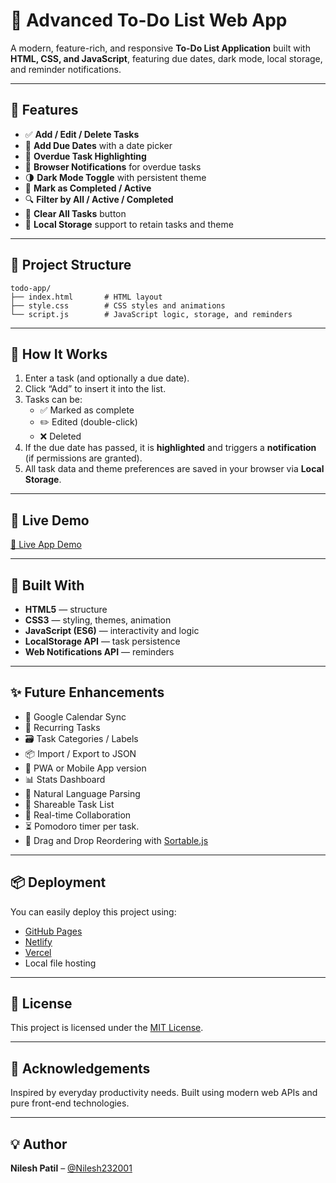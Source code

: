 # 📝 Advanced To-Do List Web App

A modern, feature-rich, and responsive **To-Do List Application** built with **HTML, CSS, and JavaScript**, featuring due dates, dark mode, local storage, and reminder notifications.

---

## 🔧 Features

- ✅ **Add / Edit / Delete Tasks**
- 📅 **Add Due Dates** with a date picker
- 🔴 **Overdue Task Highlighting**
- 🔔 **Browser Notifications** for overdue tasks
- 🌗 **Dark Mode Toggle** with persistent theme
- 📌 **Mark as Completed / Active**
- 🔍 **Filter by All / Active / Completed**
- 🧹 **Clear All Tasks** button
- 💾 **Local Storage** support to retain tasks and theme

---


## 📁 Project Structure

```
todo-app/
├── index.html       # HTML layout
├── style.css        # CSS styles and animations
└── script.js        # JavaScript logic, storage, and reminders
```

---

## 🧪 How It Works

1. Enter a task (and optionally a due date).
2. Click “Add” to insert it into the list.
3. Tasks can be:
   - ✅ Marked as complete
   - ✏️ Edited (double-click)
   - ❌ Deleted
4. If the due date has passed, it is **highlighted** and triggers a **notification** (if permissions are granted).
5. All task data and theme preferences are saved in your browser via **Local Storage**.

---

## 🚀 Live Demo

[🔗 Live App Demo](https://your-demo-url.com)

---

## 🧰 Built With

- **HTML5** — structure
- **CSS3** — styling, themes, animation
- **JavaScript (ES6)** — interactivity and logic
- **LocalStorage API** — task persistence
- **Web Notifications API** — reminders

---

## ✨ Future Enhancements

- 🔗 Google Calendar Sync
- 🔁 Recurring Tasks
- 🗃️ Task Categories / Labels
- 📦 Import / Export to JSON
- 📱 PWA or Mobile App version
- 📊 Stats Dashboard
- 🧠 Natural Language Parsing
- 🔗 Shareable Task List
- 👥 Real-time Collaboration
- ⏳ Pomodoro timer per task.
- 🧩 Drag and Drop Reordering with [Sortable.js](https://github.com/SortableJS/Sortable)
---

## 📦 Deployment

You can easily deploy this project using:

- [GitHub Pages](https://pages.github.com/)
- [Netlify](https://www.netlify.com/)
- [Vercel](https://vercel.com/)
- Local file hosting
---

## 📜 License

This project is licensed under the [MIT License](LICENSE).

---

## 🙌 Acknowledgements

Inspired by everyday productivity needs. Built using modern web APIs and pure front-end technologies.

---

## 💡 Author

**Nilesh Patil** – [@Nilesh232001](https://github.com/Nilesh232001)

